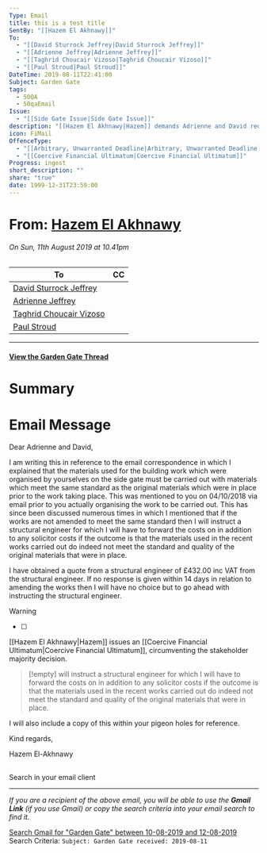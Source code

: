 ```yaml
---
Type: Email
title: this is a test title
SentBy: "[[Hazem El Akhnawy]]"
To:
  - "[[David Sturrock Jeffrey|David Sturrock Jeffrey]]"
  - "[[Adrienne Jeffrey|Adrienne Jeffrey]]"
  - "[[Taghrid Choucair Vizoso|Taghrid Choucair Vizoso]]"
  - "[[Paul Stroud|Paul Stroud]]"
DateTime: 2019-08-11T22:41:00
Subject: Garden Gate
tags:
  - 50QA
  - 50qaEmail
Issue:
  - "[[Side Gate Issue|Side Gate Issue]]"
description: "[[Hazem El Akhnawy|Hazem]] demands Adrienne and David redo the shareholder-agreed works to the [[Side Gate Issue|Side Gate]], threatening to hire a structural engineer if changes aren't made within 14 days."
icon: FiMail
OffenceType:
  - "[[Arbitrary, Unwarranted Deadline|Arbitrary, Unwarranted Deadline]]"
  - "[[Coercive Financial Ultimatum|Coercive Financial Ultimatum]]"
Progress: ingest
short_description: ""
share: "true"
date: 1999-12-31T23:59:00
---
```

<p><span><h1 data-heading="From: [[50 Queens Avenue/supporting information/Hazem El Akhnawy.md|Hazem El Akhnawy]]">From: <a data-tooltip-position="top" aria-label="50 Queens Avenue/supporting information/Hazem El Akhnawy.md" data-href="50 Queens Avenue/supporting information/Hazem El Akhnawy.md" href="50 Queens Avenue/supporting information/Hazem El Akhnawy.md" class="internal-link" target="_blank" rel="noopener">Hazem El Akhnawy</a></h1>
<h6 data-heading="On Sun, 11th August 2019 at 10.41pm">On Sun, 11th August 2019 at 10.41pm</h6></span></p>  
<p><span style="overflow-x: auto;"><table>
<thead>
<tr>
<th>To</th>
<th>CC</th>
</tr>
</thead>
<tbody>
<tr>
<td><a data-href="David Sturrock Jeffrey" href="David Sturrock Jeffrey" class="internal-link" target="_blank" rel="noopener">David Sturrock Jeffrey</a></td>
<td></td>
</tr>
<tr>
<td><a data-href="Adrienne Jeffrey" href="Adrienne Jeffrey" class="internal-link" target="_blank" rel="noopener">Adrienne Jeffrey</a></td>
<td></td>
</tr>
<tr>
<td><a data-href="Taghrid Choucair Vizoso" href="Taghrid Choucair Vizoso" class="internal-link" target="_blank" rel="noopener">Taghrid Choucair Vizoso</a></td>
<td></td>
</tr>
<tr>
<td><a data-href="Paul Stroud" href="Paul Stroud" class="internal-link" target="_blank" rel="noopener">Paul Stroud</a></td>
<td></td>
</tr>
</tbody>
</table></span></p>
<p><span><hr></span></p><span><span><h4 data-heading="[[2019-08-11 Garden Gate|View the Garden Gate Thread]]"><a data-tooltip-position="top" aria-label="2019-08-11 Garden Gate" data-href="2019-08-11 Garden Gate" href="2019-08-11 Garden Gate" class="internal-link" target="_blank" rel="noopener">View the Garden Gate Thread</a></h4></span></span> 


# Summary

# Email Message
Dear Adrienne and David,


I am writing this in reference to the email correspondence in which I explained that the materials used for the building work which were organised by yourselves on the side gate must be carried out with materials which meet the same standard as the original materials which were in place prior to the work taking place. This was mentioned to you on 04/10/2018 via email prior to you actually organising the work to be carried out. This has since been discussed numerous times in which I mentioned that if the works are not amended to meet the same standard then I will instruct a structural engineer for which I will have to forward the costs on in addition to any solicitor costs if the outcome is that the materials used in the recent works carried out do indeed not meet the standard and quality of the original materials that were in place.  

I have obtained a quote from a structural engineer of £432.00 inc VAT from the structural engineer. If no response is given within 14 days in relation to amending the works then I will have no choice but to go ahead with instructing the structural engineer.  
> [!warning]
> - [ ]   
> [[Hazem El Akhnawy|Hazem]] issues an [[Coercive Financial Ultimatum|Coercive Financial Ultimatum]], circumventing the stakeholder majority decision.
> >[!empty]  will instruct a structural engineer for which I will have to forward the costs on in addition to any solicitor costs if the outcome is that the materials used in the recent works carried out do indeed not meet the standard and quality of the original materials that were in place.

I will also include a copy of this within your pigeon holes for reference.

Kind regards,   

Hazem El-Akhnawy

<p><span><div data-callout-metadata="" data-callout-fold="" data-callout="info" class="callout node-insert-event drop-shadow"><div class="callout-title"><div class="callout-icon"><svg width="16" height="16"></svg></div><div class="callout-title-inner">Search in your email client</div></div><div class="callout-content">
<hr>
<p><em>If you are a recipient of the above email, you will be able to use the <strong>Gmail Link</strong> (if you use Gmail) or copy the search criteria into your email search to find it.</em>  </p>
<p> <a href="https://mail.google.com/mail/u/0/#search/subject%3A(Garden%20Gate)+after%3A2019%2F08%2F10+before%3A2019%2F08%2F12" target="_blank" rel="noopener">Search Gmail for "Garden Gate" between 10-08-2019 and 12-08-2019</a><br>
Search Criteria:
<code>Subject: Garden Gate received: 2019-08-11</code></p>
</div></div></span></p>
